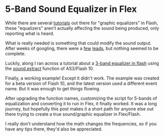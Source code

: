 5-Band Sound Equalizer in Flex
=============================

While there are several <a href="http://www.everydayflash.com/blog/index.php/2008/03/26/classic-sound-equalizer-in-flashas3/">tutorials</a> out there for "graphic equalizers" in Flash, these "equalizers" aren't actually affecting the sound being produced, only reporting what is heard. 

What is really needed is something that could modify the sound output. After weeks of googling, there were a <a href="http://stackoverflow.com/questions/1099103/create-a-flash-equalizer-modify-output-sound">few</a> <a href="http://www.webdesign.org/web/flash/tutorials/sound-equalizer.5020.html">leads</a>, but nothing seemed to be complete.

Luckily, along I ran across a tutorial about a <a href="http://www.blixtsystems.com/2008/05/simple-3-band-eq-with-flash-player-10/">3-band equalizer in flash</a> using the <a href="http://livedocs.adobe.com/flex/3/langref/flash/media/Sound.html#extract">sound.extract</a> function of AS3/Flash 10.

Finally, a working example! Except it didn't work. The example was created for a beta version of Flash 10, and the latest version used a different event name. But it was enough to get things flowing.

After upgrading the function names, customizing the script for 5-bands of equalization and converting it to run in Flex, it finally worked. It was a long journey, but hopefully this post makes it a short path for anyone else out there trying to create a true sound/graphic equalizer in Flex/Flash.

I really don't understand how the math changes the frequencies, so if you have any tips there, they'd also be appreciated.